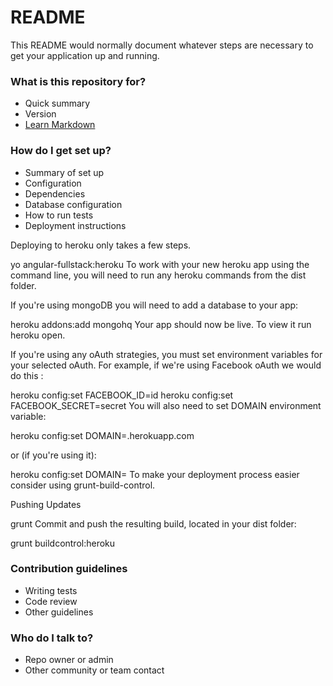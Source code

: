 # README #

This README would normally document whatever steps are necessary to get your application up and running.

### What is this repository for? ###

* Quick summary
* Version
* [Learn Markdown](https://bitbucket.org/tutorials/markdowndemo)

### How do I get set up? ###

* Summary of set up
* Configuration
* Dependencies
* Database configuration
* How to run tests
* Deployment instructions

Deploying to heroku only takes a few steps.

yo angular-fullstack:heroku
To work with your new heroku app using the command line, you will need to run any heroku commands from the dist folder.

If you're using mongoDB you will need to add a database to your app:

heroku addons:add mongohq
Your app should now be live. To view it run heroku open.

If you're using any oAuth strategies, you must set environment variables for your selected oAuth. For example, if we're using Facebook oAuth we would do this :

heroku config:set FACEBOOK_ID=id
heroku config:set FACEBOOK_SECRET=secret
You will also need to set DOMAIN environment variable:

heroku config:set DOMAIN=<your-heroku-app-name>.herokuapp.com

or (if you're using it):

heroku config:set DOMAIN=<your-custom-domain>
To make your deployment process easier consider using grunt-build-control.

Pushing Updates

grunt
Commit and push the resulting build, located in your dist folder:

grunt buildcontrol:heroku



### Contribution guidelines ###

* Writing tests
* Code review
* Other guidelines

### Who do I talk to? ###

* Repo owner or admin
* Other community or team contact
